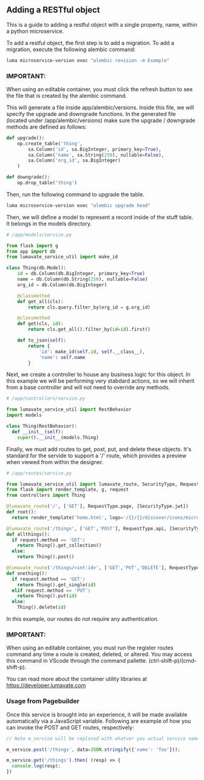 


## Adding a RESTful object

This is a guide to adding a restful object with a single property, name, within a python microservice.

To add a restful object, the first step is to add a migration. To add a migration, execute the following alembic command:
```bash
luma microservice-version exec "alembic revision -m Example"
```
### IMPORTANT:
  When using an editable container, you must click the refresh button to see the file that is created by the alembic command.

This will generate a file inside app/alembic/versions. Inside this file, we will specify the upgrade and downgrade functions.
In the generated file (located under /app/alembic/versions) make sure the upgrade / downgrade methods are defined as follows:
```python
def upgrade():
    op.create_table('thing',
        sa.Column('id', sa.BigInteger, primary_key=True),
        sa.Column('name', sa.String(250), nullable=False),
        sa.Column('org_id', sa.BigInteger)
    )

def downgrade():
    op.drop_table('thing')
```
Then, run the following command to upgrade the table.
```bash
luma microservice-version exec "alembic upgrade head"
```

Then, we will define a model to represent a record inside of the stuff table. It belongs in the models directory.
```python
# /app/models/service.py

from flask import g
from app import db
from lumavate_service_util import make_id

class Thing(db.Model):
    id = db.Column(db.BigInteger, primary_key=True)
    name = db.Column(db.String(250), nullable=False)
    org_id = db.Column(db.BigInteger)

    @classmethod
    def get_all(cls):
        return cls.query.filter_by(org_id = g.org_id)

    @classmethod
    def get(cls, id):
        return cls.get_all().filter_by(id=id).first()

    def to_json(self):
        return {
            'id': make_id(self.id, self.__class__),
            'name': self.name
        }

```

Next, we create a controller to house any business logic for this object.  In this example we will be performing very stabdard
actions, so we will inherit from a base controller and will not need to override any methods.
```python
# /app/controllers/service.py

from lumavate_service_util import RestBehavior
import models

class Thing(RestBehavior):
  def __init__(self):
    super().__init__(models.Thing)
```


Finally, we must add routes to get, post, put, and delete these objects.  It's standard for the servide to support a '/' route, which provides a preview when viewed from within the designer.
```python
# /app/routes/service.py

from lumavate_service_util import lumavate_route, SecurityType, RequestType
from flask import render_template, g, request
from controllers import Thing

@lumavate_route('/', ['GET'], RequestType.page, [SecurityType.jwt])
def root():
  return render_template('home.html', logo='/{}/{}/discover/icons/microservice.png'.format(g.integration_cloud, g.widget_type))

@lumavate_route('/things', ['GET','POST'], RequestType.api, [SecurityType.none])
def allthings():
  if request.method == 'GET':
    return Thing().get_collection()
  else:
    return Thing().post()

@lumavate_route('/things/<int:id>', ['GET','PUT','DELETE'], RequestType.api, [SecurityType.none])
def onething():
  if request.method == 'GET':
    return Thing().get_single(id)
  elif request.method == 'PUT':
    return Thing().put(id)
  else:
    Thing().delete(id)
```
In this example, our routes do not require any authentication.

### IMPORTANT:
  When using an editable container, you must run the register routes command any time a route is created, deleted, or altered.
You may access this command in VScode through the command pallette. (ctrl-shift-p)/(cmd-shift-p).


You can read more about the container utility libraries at https://developer.lumavate.com

### Usage from Pagebuilder

Once this service is brought into an experience, it will be made available automatically via a JavaScript variable.  Following are example of how you can invoke the POST and GET routes, respectively:

```javascript
// Note m_service will be replaced with whatver you actual service name is

m_service.post('/things', data=JSON.stringify({'name': 'foo'}));

m_service.get('/things').then( (resp) => {
  console.log(resp);
})
```












